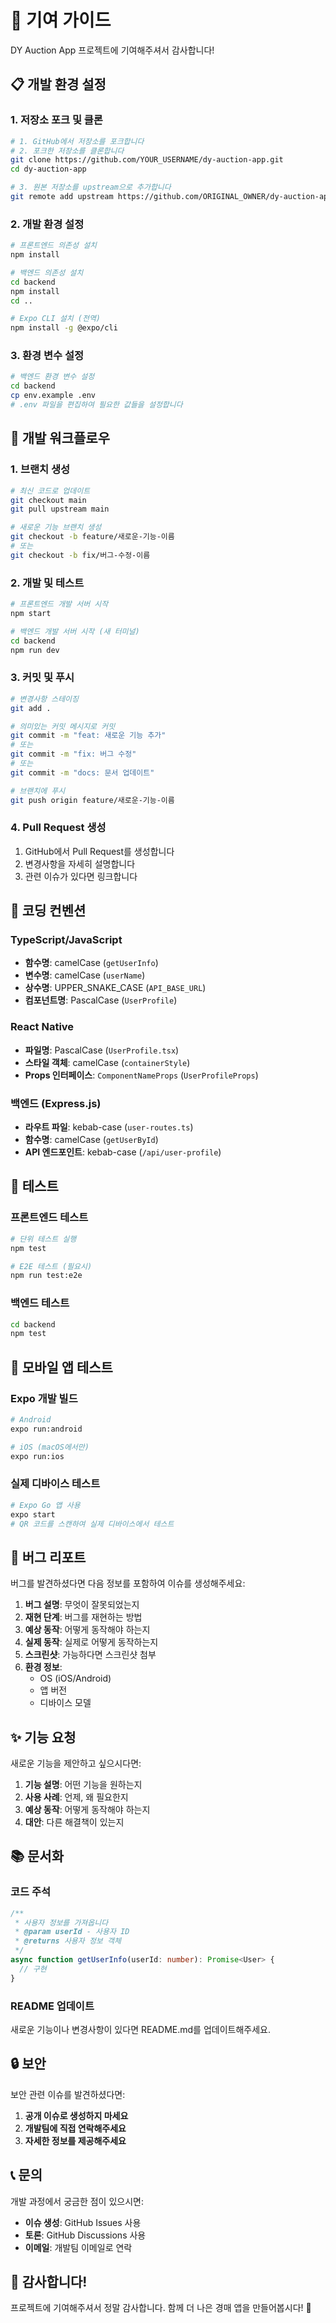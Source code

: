 # 🤝 기여 가이드

DY Auction App 프로젝트에 기여해주셔서 감사합니다!

## 📋 개발 환경 설정

### 1. 저장소 포크 및 클론
```bash
# 1. GitHub에서 저장소를 포크합니다
# 2. 포크한 저장소를 클론합니다
git clone https://github.com/YOUR_USERNAME/dy-auction-app.git
cd dy-auction-app

# 3. 원본 저장소를 upstream으로 추가합니다
git remote add upstream https://github.com/ORIGINAL_OWNER/dy-auction-app.git
```

### 2. 개발 환경 설정
```bash
# 프론트엔드 의존성 설치
npm install

# 백엔드 의존성 설치
cd backend
npm install
cd ..

# Expo CLI 설치 (전역)
npm install -g @expo/cli
```

### 3. 환경 변수 설정
```bash
# 백엔드 환경 변수 설정
cd backend
cp env.example .env
# .env 파일을 편집하여 필요한 값들을 설정합니다
```

## 🔄 개발 워크플로우

### 1. 브랜치 생성
```bash
# 최신 코드로 업데이트
git checkout main
git pull upstream main

# 새로운 기능 브랜치 생성
git checkout -b feature/새로운-기능-이름
# 또는
git checkout -b fix/버그-수정-이름
```

### 2. 개발 및 테스트
```bash
# 프론트엔드 개발 서버 시작
npm start

# 백엔드 개발 서버 시작 (새 터미널)
cd backend
npm run dev
```

### 3. 커밋 및 푸시
```bash
# 변경사항 스테이징
git add .

# 의미있는 커밋 메시지로 커밋
git commit -m "feat: 새로운 기능 추가"
# 또는
git commit -m "fix: 버그 수정"
# 또는
git commit -m "docs: 문서 업데이트"

# 브랜치에 푸시
git push origin feature/새로운-기능-이름
```

### 4. Pull Request 생성
1. GitHub에서 Pull Request를 생성합니다
2. 변경사항을 자세히 설명합니다
3. 관련 이슈가 있다면 링크합니다

## 📝 코딩 컨벤션

### TypeScript/JavaScript
- **함수명**: camelCase (`getUserInfo`)
- **변수명**: camelCase (`userName`)
- **상수명**: UPPER_SNAKE_CASE (`API_BASE_URL`)
- **컴포넌트명**: PascalCase (`UserProfile`)

### React Native
- **파일명**: PascalCase (`UserProfile.tsx`)
- **스타일 객체**: camelCase (`containerStyle`)
- **Props 인터페이스**: `ComponentNameProps` (`UserProfileProps`)

### 백엔드 (Express.js)
- **라우트 파일**: kebab-case (`user-routes.ts`)
- **함수명**: camelCase (`getUserById`)
- **API 엔드포인트**: kebab-case (`/api/user-profile`)

## 🧪 테스트

### 프론트엔드 테스트
```bash
# 단위 테스트 실행
npm test

# E2E 테스트 (필요시)
npm run test:e2e
```

### 백엔드 테스트
```bash
cd backend
npm test
```

## 📱 모바일 앱 테스트

### Expo 개발 빌드
```bash
# Android
expo run:android

# iOS (macOS에서만)
expo run:ios
```

### 실제 디바이스 테스트
```bash
# Expo Go 앱 사용
expo start
# QR 코드를 스캔하여 실제 디바이스에서 테스트
```

## 🐛 버그 리포트

버그를 발견하셨다면 다음 정보를 포함하여 이슈를 생성해주세요:

1. **버그 설명**: 무엇이 잘못되었는지
2. **재현 단계**: 버그를 재현하는 방법
3. **예상 동작**: 어떻게 동작해야 하는지
4. **실제 동작**: 실제로 어떻게 동작하는지
5. **스크린샷**: 가능하다면 스크린샷 첨부
6. **환경 정보**: 
   - OS (iOS/Android)
   - 앱 버전
   - 디바이스 모델

## ✨ 기능 요청

새로운 기능을 제안하고 싶으시다면:

1. **기능 설명**: 어떤 기능을 원하는지
2. **사용 사례**: 언제, 왜 필요한지
3. **예상 동작**: 어떻게 동작해야 하는지
4. **대안**: 다른 해결책이 있는지

## 📚 문서화

### 코드 주석
```typescript
/**
 * 사용자 정보를 가져옵니다
 * @param userId - 사용자 ID
 * @returns 사용자 정보 객체
 */
async function getUserInfo(userId: number): Promise<User> {
  // 구현
}
```

### README 업데이트
새로운 기능이나 변경사항이 있다면 README.md를 업데이트해주세요.

## 🔒 보안

보안 관련 이슈를 발견하셨다면:
1. **공개 이슈로 생성하지 마세요**
2. **개발팀에 직접 연락해주세요**
3. **자세한 정보를 제공해주세요**

## 📞 문의

개발 과정에서 궁금한 점이 있으시면:
- **이슈 생성**: GitHub Issues 사용
- **토론**: GitHub Discussions 사용
- **이메일**: 개발팀 이메일로 연락

## 🎉 감사합니다!

프로젝트에 기여해주셔서 정말 감사합니다. 
함께 더 나은 경매 앱을 만들어봅시다! 🚀
